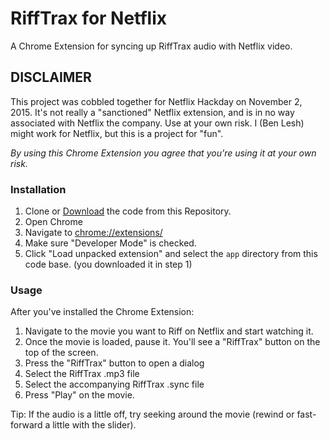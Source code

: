 # RiffTrax for Netflix

A Chrome Extension for syncing up RiffTrax audio with Netflix video.

## DISCLAIMER

This project was cobbled together for Netflix Hackday on November 2, 2015. It's not really a "sanctioned" Netflix extension, and is in no
way associated with Netflix the company. Use at your own risk. I (Ben Lesh) might work for Netflix, but this is a project for "fun". 

_By using this Chrome Extension you agree that you're using it at your own risk._

### Installation

1. Clone or [Download](https://github.com/blesh/netflix-rifftrax/archive/master.zip) the code from this Repository.
2. Open Chrome
3. Navigate to [chrome://extensions/](chrome://extensions/)
4. Make sure "Developer Mode" is checked.
5. Click "Load unpacked extension" and select the `app` directory from this code base. (you downloaded it in step 1)

### Usage

After you've installed the Chrome Extension:

1. Navigate to the movie you want to Riff on Netflix and start watching it.
2. Once the movie is loaded, pause it. You'll see a "RiffTrax" button on the top of the screen.
3. Press the "RiffTrax" button to open a dialog
4. Select the RiffTrax .mp3 file
5. Select the accompanying RiffTrax .sync file
6. Press "Play" on the movie.

Tip: If the audio is a little off, try seeking around the movie (rewind or fast-forward a little with the slider).

